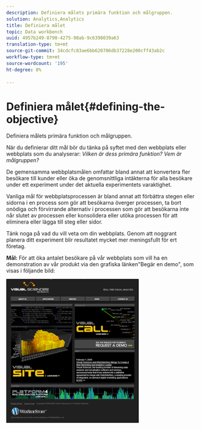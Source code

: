 ```yaml
---
description: Definiera målets primära funktion och målgruppen.
solution: Analytics,Analytics
title: Definiera målet
topic: Data workbench
uuid: 4957b249-8790-4275-98ab-9c6398039a63
translation-type: tm+mt
source-git-commit: 34cdcfc83ae6bb620706db37228e200cff43ab2c
workflow-type: tm+mt
source-wordcount: '195'
ht-degree: 0%

---
```



# Definiera målet{#defining-the-objective}

Definiera målets primära funktion och målgruppen.

När du definierar ditt mål bör du tänka på syftet med den webbplats eller webbplats som du analyserar: *Vilken är dess primära funktion? Vem är målgruppen?*

De gemensamma webbplatsmålen omfattar bland annat att konvertera fler besökare till kunder eller öka de genomsnittliga intäkterna för alla besökare under ett experiment under det aktuella experimentets varaktighet.

Vanliga mål för webbplatsprocessen är bland annat att förbättra stegen eller sidorna i en process som gör att besökarna överger processen, ta bort onödiga och förvirrande alternativ i processen som gör att besökarna inte når slutet av processen eller konsolidera eller utöka processen för att eliminera eller lägga till steg eller sidor.

Tänk noga på vad du vill veta om din webbplats. Genom att noggrant planera ditt experiment blir resultatet mycket mer meningsfullt för ert företag.

**Mål:** För att öka antalet besökare på vår webbplats som vill ha en demonstration av vår produkt via den grafiska länken&quot;Begär en demo&quot;, som visas i följande bild:

![](assets/ControlPage.png)

